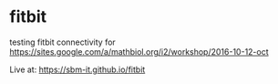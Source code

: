 # fitbit

testing fitbit connectivity for https://sites.google.com/a/mathbiol.org/i2/workshop/2016-10-12-oct

Live at: https://sbm-it.github.io/fitbit